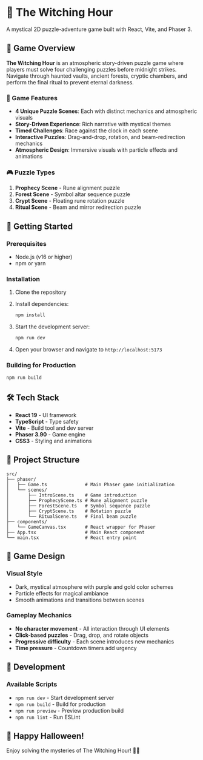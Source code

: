 # 🎃 The Witching Hour

A mystical 2D puzzle-adventure game built with React, Vite, and Phaser 3.

## 🎯 Game Overview

**The Witching Hour** is an atmospheric story-driven puzzle game where players must solve four challenging puzzles before midnight strikes. Navigate through haunted vaults, ancient forests, cryptic chambers, and perform the final ritual to prevent eternal darkness.

### 🧩 Game Features

- **4 Unique Puzzle Scenes**: Each with distinct mechanics and atmospheric visuals
- **Story-Driven Experience**: Rich narrative with mystical themes
- **Timed Challenges**: Race against the clock in each scene
- **Interactive Puzzles**: Drag-and-drop, rotation, and beam-redirection mechanics
- **Atmospheric Design**: Immersive visuals with particle effects and animations

### 🎮 Puzzle Types

1. **Prophecy Scene** - Rune alignment puzzle
2. **Forest Scene** - Symbol altar sequence puzzle  
3. **Crypt Scene** - Floating rune rotation puzzle
4. **Ritual Scene** - Beam and mirror redirection puzzle

## 🚀 Getting Started

### Prerequisites

- Node.js (v16 or higher)
- npm or yarn

### Installation

1. Clone the repository
2. Install dependencies:
   ```bash
   npm install
   ```

3. Start the development server:
   ```bash
   npm run dev
   ```

4. Open your browser and navigate to `http://localhost:5173`

### Building for Production

```bash
npm run build
```

## 🛠️ Tech Stack

- **React 19** - UI framework
- **TypeScript** - Type safety
- **Vite** - Build tool and dev server
- **Phaser 3.90** - Game engine
- **CSS3** - Styling and animations

## 📁 Project Structure

```
src/
├── phaser/
│   ├── Game.ts              # Main Phaser game initialization
│   └── scenes/
│       ├── IntroScene.ts    # Game introduction
│       ├── ProphecyScene.ts # Rune alignment puzzle
│       ├── ForestScene.ts   # Symbol sequence puzzle
│       ├── CryptScene.ts    # Rotation puzzle
│       └── RitualScene.ts   # Final beam puzzle
├── components/
│   └── GameCanvas.tsx       # React wrapper for Phaser
├── App.tsx                  # Main React component
└── main.tsx                 # React entry point
```

## 🎨 Game Design

### Visual Style
- Dark, mystical atmosphere with purple and gold color schemes
- Particle effects for magical ambiance
- Smooth animations and transitions between scenes

### Gameplay Mechanics
- **No character movement** - All interaction through UI elements
- **Click-based puzzles** - Drag, drop, and rotate objects
- **Progressive difficulty** - Each scene introduces new mechanics
- **Time pressure** - Countdown timers add urgency

## 🔧 Development

### Available Scripts

- `npm run dev` - Start development server
- `npm run build` - Build for production
- `npm run preview` - Preview production build
- `npm run lint` - Run ESLint

## 🎃 Happy Halloween!

Enjoy solving the mysteries of The Witching Hour! 🌙✨

